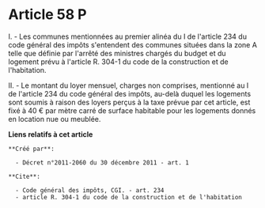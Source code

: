 # Article 58 P

I. - Les communes mentionnées au premier alinéa du I de l'article 234 du code général des impôts s'entendent des communes
situées dans la zone A telle que définie par l'arrêté des ministres chargés du budget et du logement prévu à l'article R.
304-1 du code de la construction et de l'habitation.

II. - Le montant du loyer mensuel, charges non comprises, mentionné au I de l'article 234 du code général des impôts, au-delà
duquel les logements sont soumis à raison des loyers perçus à la taxe prévue par cet article, est fixé à 40 € par mètre carré
de surface habitable pour les logements donnés en location nue ou meublée.

**Liens relatifs à cet article**

	**Créé par**:

	  - Décret n°2011-2060 du 30 décembre 2011 - art. 1

	**Cite**:

	  - Code général des impôts, CGI. - art. 234
	  - article R. 304-1 du code de la construction et de l'habitation

